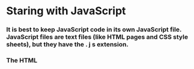 # Staring with JavaScript

### It is best to keep JavaScript code in its own JavaScript file. JavaScript files are text files (like HTML pages and CSS style sheets), but they have the . j s extension.

### The HTML <script> element is used in HTML pages to tell the browser to load the JavaScript file

If you view the source code of the page in the browser,
the JavaScript will not have changed the HTML,
because the script works with the model of the web
page that the browser has created.

#### Statements are used in JavaScript to control its program flow.

#### Methods are actions that can be performed on objects. Object properties can be both primitive values, other objects, and functions.

### EX: document.write(‘Good Evning’);

#### Every statement end by ;

#### The pink curly braces indicate the start and end of a code block. (Each code block could contain many more statements.)

### JAVASCRIPT IS CASE SENSITIVE


#### Comments:

/* for
Multi – line
Comments*/

// for one line comment


#### Defining Variable:
var nameOfVariable;
nameOfVariable = something (string , number, boolean);



### Follow Me on [GitHub](https://github.com/malik9931)

### [Home)](https://malik9931.github.io/reading-notes)